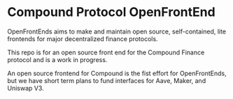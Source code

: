 # Compound Protocol OpenFrontEnd

OpenFrontEnds aims to make and maintain open source, self-contained, lite frontends for major decentralized finance protocols.

This repo is for an open source front end for the Compound Finance protocol and is a work in progress.

An open source frontend for Compound is the fist effort for OpenFrontEnds, but we have short term plans to fund interfaces for Aave, Maker, and Uniswap V3.
